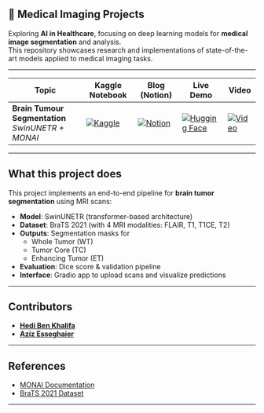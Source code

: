 ## 🎯 Medical Imaging Projects  

Exploring **AI in Healthcare**, focusing on deep learning models for **medical image segmentation** and analysis.  
This repository showcases research and implementations of state-of-the-art models applied to medical imaging tasks.  

---

| **Topic** | Kaggle Notebook | Blog (Notion) | Live Demo | Video |
|--------------|-------------------|------------------|--------------|----------|
| **Brain Tumour Segmentation** <br/> *SwinUNETR + MONAI* | [![Kaggle](https://img.shields.io/badge/Kaggle-Notebook-20BEFF?logo=kaggle&logoColor=white)](https://www.kaggle.com/code/bkhedi/brats-segmentation-with-swinunetr) | [![Notion](https://img.shields.io/badge/Notion-Blog-000000?logo=notion&logoColor=white)](https://www.notion.so/Brain-Tumour-Segmentation-Swin-UNETR-1b9974e2543b8094a8bec1630cab860c?pvs=21) | [![Hugging Face](https://img.shields.io/badge/Live-Demo-orange?logo=huggingface&logoColor=white)](https://huggingface.co/spaces/Hedi-Bk/BRATS) | [![Video](https://img.shields.io/badge/Watch-Video-red?logo=youtube&logoColor=white)](https://drive.google.com/file/d/1C6-kxlSkMmb_IBg59EwQr5BywANjTz6H/view?usp=sharing) |

---

## What this project does

This project implements an end-to-end pipeline for **brain tumor segmentation** using MRI scans:

- **Model**: SwinUNETR (transformer-based architecture)  
- **Dataset**: BraTS 2021 (with 4 MRI modalities: FLAIR, T1, T1CE, T2)  
- **Outputs**: Segmentation masks for  
  - Whole Tumor (WT)  
  - Tumor Core (TC)  
  - Enhancing Tumor (ET)  
- **Evaluation**: Dice score & validation pipeline  
- **Interface**: Gradio app to upload scans and visualize predictions  

---

##  Contributors  

- [**Hedi Ben Khalifa**](https://github.com/Hedi-Bk)  
- [**Aziz Esseghaier**](https://github.com/aziz-esseghaier) 

---

## References  

- [MONAI Documentation](https://monai.io/)  
- [BraTS 2021 Dataset](https://www.med.upenn.edu/cbica/brats2021/)  

---
